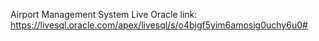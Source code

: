 Airport Management System Live Oracle link: https://livesql.oracle.com/apex/livesql/s/o4bjgf5yim6amosig0uchy6u0# 
